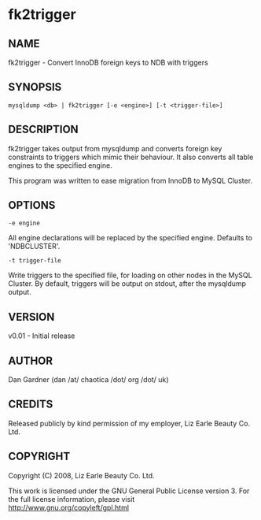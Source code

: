 fk2trigger
==========

## NAME

fk2trigger - Convert InnoDB foreign keys to NDB with triggers

## SYNOPSIS

    mysqldump <db> | fk2trigger [-e <engine>] [-t <trigger-file>]

## DESCRIPTION

fk2trigger takes output from mysqldump and converts foreign key constraints to triggers which mimic their behaviour. It also converts all table engines to the specified engine.

This program was written to ease migration from InnoDB to MySQL Cluster.

## OPTIONS

    -e engine

All engine declarations will be replaced by the specified engine.  Defaults to 'NDBCLUSTER'.

    -t trigger-file

Write triggers to the specified file, for loading on other nodes in the MySQL Cluster. By default, triggers will be output on stdout, after the mysqldump output.

## VERSION

v0.01 - Initial release

## AUTHOR

Dan Gardner (dan /at/ chaotica /dot/ org /dot/ uk)

## CREDITS

Released publicly by kind permission of my employer, Liz Earle Beauty Co. Ltd.

## COPYRIGHT

Copyright (C) 2008, Liz Earle Beauty Co. Ltd.

This work is licensed under the GNU General Public License version 3.  For the full license information, please visit http://www.gnu.org/copyleft/gpl.html